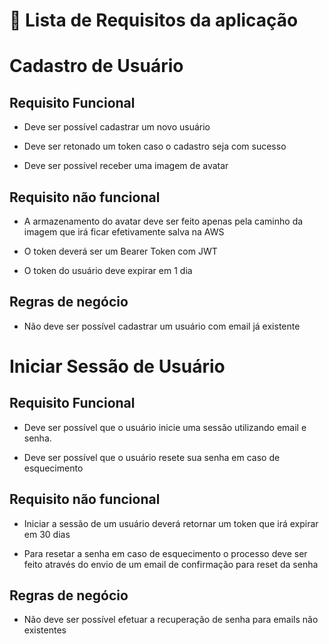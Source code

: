 # 📝 Lista de Requisitos da aplicação 

# Cadastro de Usuário

## Requisito Funcional

- Deve ser possível cadastrar um novo usuário

- Deve ser retonado um token caso o cadastro seja com sucesso

- Deve ser possível receber uma imagem de avatar

## Requisito não funcional

- A armazenamento do avatar deve ser feito apenas pela caminho da imagem que irá ficar efetivamente salva na AWS

- O token deverá ser um Bearer Token com JWT

- O token do usuário deve expirar em 1 dia

## Regras de negócio 

- Não deve ser possível cadastrar um usuário com email já existente

# Iniciar Sessão  de Usuário

## Requisito Funcional

- Deve ser possível que o usuário inicie uma sessão utilizando email e senha.

- Deve ser possível que o usuário resete sua senha em caso de esquecimento

## Requisito não funcional

- Iniciar a sessão de um usuário deverá retornar um token que irá expirar em 30 dias

- Para resetar a senha em caso de esquecimento o processo deve ser feito através do envio de um email de confirmação para reset da senha

## Regras de negócio 

- Não deve ser possível efetuar a recuperação de senha para emails não existentes




